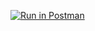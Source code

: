 [![Run in Postman](https://run.pstmn.io/button.svg)](https://app.getpostman.com/run-collection/3c01b77399c932e176da#?env%5BHW0%5D=W3sia2V5IjoiYm9va190aXRsZSIsInZhbHVlIjoiIiwiZGVzY3JpcHRpb24iOiIiLCJlbmFibGVkIjp0cnVlfSx7InZhbHVlIjoiIiwia2V5IjoiaWQiLCJlbmFibGVkIjp0cnVlfV0=)
